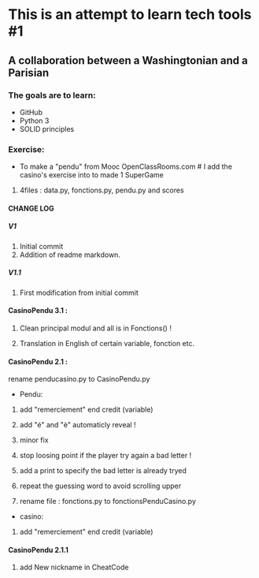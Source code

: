 # This is an attempt to learn tech tools #1

## A collaboration between a Washingtonian and a Parisian 

### The goals are to learn:
 * GitHub
 * Python 3
 * SOLID principles
 
### Exercise:
 * To make a "pendu" from Mooc OpenClassRooms.com   # I add the casino's exercise into to made 1 SuperGame
 
 1. 4files : data.py, fonctions.py, pendu.py and scores  

#### CHANGE LOG
##### V1
 1. Initial commit
 1. Addition of readme markdown.
 
##### V1.1
 1. First modification from initial commit  
 

#### CasinoPendu 3.1 :

 1. Clean principal modul and all is in Fonctions() !
 
 1. Translation in English of certain variable, fonction etc.

#### CasinoPendu 2.1 :

 rename penducasino.py to CasinoPendu.py

 * Pendu:

 1. add "remerciement" end credit (variable)

 1. add "é" and "è" automaticly reveal !

 1. minor fix 

 1. stop loosing point if the player try again a bad letter !

 1. add a print to specify the bad letter is already tryed

 1. repeat the guessing word to avoid scrolling upper

 1. rename file : fonctions.py to fonctionsPenduCasino.py

 * casino:

 1. add "remerciement" end credit (variable)
 
 #### CasinoPendu 2.1.1
 
 1. add New nickname in CheatCode